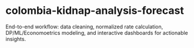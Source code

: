 # colombia-kidnap-analysis-forecast
End-to-end workflow: data cleaning, normalized rate calculation, DP/ML/Economoetrics modeling, and interactive dashboards for actionable insights.
